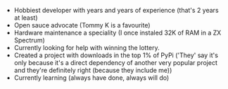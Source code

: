 - Hobbiest developer with years and years of experience (that's 2 years at least)
- Open sauce advocate (Tommy K is a favourite)
- Hardware maintenance a speciality (I once instaled 32K of RAM in a ZX Spectrum)
- Currently looking for help with winning the lottery.
- Created a project with downloads in the top 1% of PyPi ('They' say it's only because it's a direct dependency of another very popular project and they're definitely right (because they include me))
- Currently learning (always have done, always will do)
